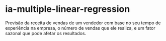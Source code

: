 # ia-multiple-linear-regression
Previsão da receita de vendas de um vendedor com base no seu tempo de experiência na empresa, o número de vendas que ele realiza, e um fator sazonal que pode afetar os resultados.
